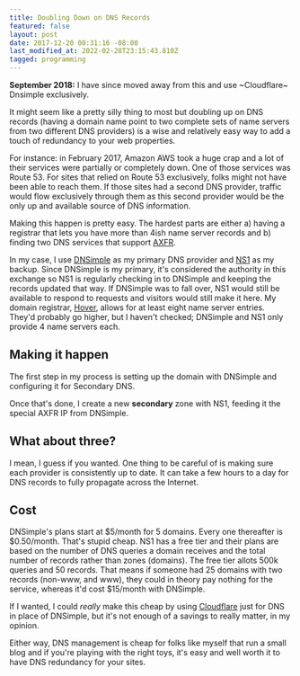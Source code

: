 ```yaml
---
title: Doubling Down on DNS Records
featured: false
layout: post
date: 2017-12-20 00:31:16 -08:00
last_modified_at: 2022-02-28T23:15:43.810Z
tagged: programming
---
```


 **September 2018:** I have since moved away from this and use ~Cloudflare~ Dnsimple exclusively. 

It might seem like a pretty silly thing to most but doubling up on DNS records (having a domain name point to two complete sets of name servers from two different DNS providers) is a wise and relatively easy way to add a touch of redundancy to your web properties.

For instance: in February 2017, Amazon AWS took a huge crap and a lot of their services were partially or completely down. One of those services was Route 53. For sites that relied on Route 53 exclusively, folks might not have been able to reach them. If those sites had a second DNS provider, traffic would flow exclusively through them as this second provider would be the only up and available source of DNS information.

Making this happen is pretty easy. The hardest parts are either a) having a registrar that lets you have more than 4ish name server records and b) finding two DNS services that support [AXFR](https://en.wikipedia.org/wiki/DNS_zone_transfer).

In my case, I use [DNSimple](https://dnsimple.com) as my primary DNS provider and [NS1](https://ns1.com) as my backup. Since DNSimple is my primary, it's considered the authority in this exchange so NS1 is regularly checking in to DNSimple and keeping the records updated that way. If DNSimple was to fall over, NS1 would still be available to respond to requests and visitors would still make it here. My domain registrar, [Hover](https://hover.com/mZdZcsHw), allows for at least eight name server entries. They'd probably go higher, but I haven't checked; DNSimple and NS1 only provide 4 name servers each.

## Making it happen

The first step in my process is setting up the domain with DNSimple and configuring it for Secondary DNS.

Once that's done, I create a new **secondary** zone with NS1, feeding it the special AXFR IP from DNSimple.

## What about three?

I mean, I guess if you wanted. One thing to be careful of is making sure each provider is consistently up to date. It can take a few hours to a day for DNS records to fully propagate across the Internet.

## Cost

DNSimple's plans start at $5/month for 5 domains. Every one thereafter is $0.50/month. That's stupid cheap. NS1 has a free tier and their plans are based on the number of DNS queries a domain receives and the total number of records rather than zones (domains). The free tier allots 500k queries and 50 records. That means if someone had 25 domains with two records (non-www, and www), they could in theory pay nothing for the service, whereas it'd cost $15/month with DNSimple.

If I wanted, I could _really_ make this cheap by using [Cloudflare](https://cloudflare.com) just for DNS in place of DNSimple, but it's not enough of a savings to really matter, in my opinion.

Either way, DNS management is cheap for folks like myself that run a small blog and if you're playing with the right toys, it's easy and well worth it to have DNS redundancy for your sites.

